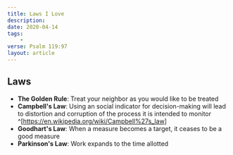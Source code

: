 ```yaml
---
title: Laws I Love
description: 
date: 2020-04-14
tags:
    - 
verse: Psalm 119:97
layout: article
---
```


## Laws
- **The Golden Rule**: Treat your neighbor as you would like to be treated
- **Campbell's Law**: Using an social indicator for decision-making will lead to distortion and corruption of the process it is intended to monitor ^[https://en.wikipedia.org/wiki/Campbell%27s_law]
- **Goodhart's Law**: When a measure becomes a target, it ceases to be a good measure
- **Parkinson's Law**: Work expands to the time allotted